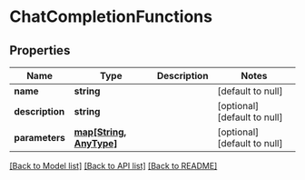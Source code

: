 # ChatCompletionFunctions

## Properties
Name | Type | Description | Notes
------------ | ------------- | ------------- | -------------
**name** | **string** |  | [default to null]
**description** | **string** |  | [optional] [default to null]
**parameters** | [**map[String, AnyType]**](AnyType.md) |  | [optional] [default to null]

[[Back to Model list]](../README.md#documentation-for-models) [[Back to API list]](../README.md#documentation-for-api-endpoints) [[Back to README]](../README.md)


